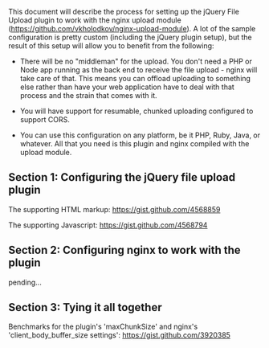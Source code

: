 This document will describe the process for setting up the jQuery File Upload plugin to work with the nginx upload module (https://github.com/vkholodkov/nginx-upload-module). A lot of the sample configuration is pretty custom (including the jQuery plugin setup), but the result of this setup will allow you to benefit from the following:

* There will be no "middleman" for the upload. You don't need a PHP or Node app running as the back end to receive the file upload - nginx will take care of that. This means you can offload uploading to something else rather than have your web application have to deal with that process and the strain that comes with it.

* You will have support for resumable, chunked uploading configured to support CORS.

* You can use this configuration on any platform, be it PHP, Ruby, Java, or whatever. All that you need is this plugin and nginx compiled with the upload module.

## Section 1: Configuring the jQuery file upload plugin

The supporting HTML markup: https://gist.github.com/4568859

The supporting Javascript: https://gist.github.com/4568794

## Section 2: Configuring nginx to work with the plugin
pending...

## Section 3: Tying it all together

Benchmarks for the plugin's 'maxChunkSize' and nginx's 'client_body_buffer_size settings': https://gist.github.com/3920385
